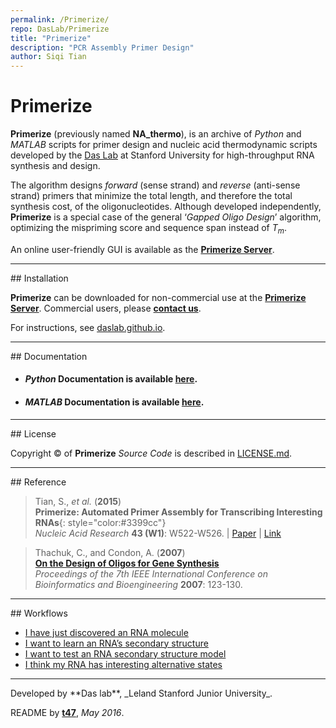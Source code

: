 ```yaml
---
permalink: /Primerize/
repo: DasLab/Primerize
title: "Primerize"
description: "PCR Assembly Primer Design"
author: Siqi Tian
---
```


# Primerize

**Primerize** (previously named **NA_thermo**), is an archive of *Python* and *MATLAB* scripts for primer design and nucleic acid thermodynamic scripts developed by the [Das Lab](https://daslab.stanford.edu/) at Stanford University for high-throughput RNA synthesis and design.

The algorithm designs *forward* (sense strand) and *reverse* (anti-sense strand) primers that minimize the total length, and therefore the total synthesis cost, of the oligonucleotides. Although developed independently, **Primerize** is a special case of the general ‘*Gapped Oligo Design*’ algorithm, optimizing the mispriming score and sequence span instead of *T<sub>m<sub>*.

An online user-friendly GUI is available as the [**Primerize Server**](https://primerize.stanford.edu/).

<hr/>
## Installation

**Primerize** can be downloaded for non-commercial use at the [**Primerize Server**](https://primerize.stanford.edu/license/). Commercial users, please [**contact us**](https://primerize.stanford.edu/about/#contact).

For instructions, see [daslab.github.io](https://daslab.github.io/Primerize/install).

<hr/>
## Documentation

* #### *Python* Documentation is available [**here**](https://daslab.github.io/Primerize/).

* #### *MATLAB* Documentation is available [**here**](https://daslab.github.io/Primerize/matlab).

<hr/>
## License

Copyright &copy; of **Primerize** _Source Code_ is described in [LICENSE.md](https://github.com/DasLab/Primerize/blob/master/LICENSE.md).

<hr/>
## Reference

>Tian, S., *et al.* (**2015**)<br/>
>**Primerize: Automated Primer Assembly for Transcribing Interesting RNAs**{: style="color:#3399cc"}<br/>
>*Nucleic Acid Research* **43 (W1)**: W522-W526. | [Paper](https://daslab.stanford.edu/site_data/pub_pdf/2015_Tian_NAR.pdf) | [Link](http://nar.oxfordjournals.org/content/43/W1/W522.full)


>Thachuk, C., and Condon, A. (**2007**)<br/>
>[**On the Design of Oligos for Gene Synthesis**](http://ieeexplore.ieee.org/xpls/abs_all.jsp?arnumber=4375554)<br/>
>*Proceedings of the 7th IEEE International Conference on Bioinformatics and Bioengineering* **2007**: 123-130.

<hr/>
## Workflows

* [I have just discovered an RNA molecule](/workflow/from_scratch/)
* [I want to learn an RNA’s secondary structure](/workflow/2D_modeling/)
* [I want to test an RNA secondary structure model](/workflow/mutation_rescue/)
* [I think my RNA has interesting alternative states](/workflow/alternative_states/)

<hr/>
Developed by **Das lab**, _Leland Stanford Junior University_.

README by [**t47**](http://t47.io/), *May 2016*.

